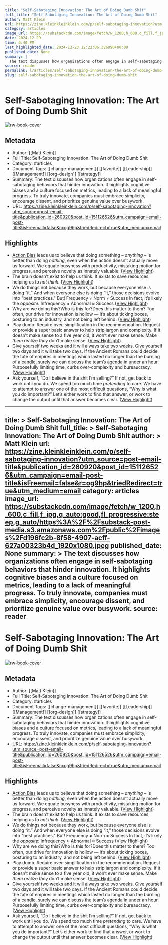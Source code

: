 ```yaml
---
title: "Self-Sabotaging Innovation: The Art of Doing Dumb Shit"
full_title: "Self-Sabotaging Innovation: The Art of Doing Dumb Shit"
author: Matt Klein
url: https://zine.kleinkleinklein.com/p/self-sabotaging-innovation?utm_source=post-email-title&publication_id=260920&post_id=151126526&utm_campaign=email-post-title&isFreemail=false&r=og9hp&triedRedirect=true&utm_medium=email
category: articles
image_url: https://substackcdn.com/image/fetch/w_1200,h_600,c_fill,f_jpg,q_auto:good,fl_progressive:steep,g_auto/https%3A%2F%2Fsubstack-post-media.s3.amazonaws.com%2Fpublic%2Fimages%2Fd196fc2b-8f58-4907-acff-627a00323b4d_1920x1080.jpeg
date: 2024-12-29
time: 6:40 PM
last_highlighted_date: 2024-12-23 12:22:06.326990+00:00
published_date: None
summary: |
  The text discusses how organizations often engage in self-sabotaging behaviors that hinder innovation. It highlights cognitive biases and a culture focused on metrics, leading to a lack of meaningful progress. To truly innovate, companies must embrace simplicity, encourage dissent, and prioritize genuine value over busywork.
source: reader
permalink: l/articles/self-sabotaging-innovation-the-art-of-doing-dumb-shit
slug: self-sabotaging-innovation-the-art-of-doing-dumb-shit
---
```

# Self-Sabotaging Innovation: The Art of Doing Dumb Shit

![rw-book-cover](https://substackcdn.com/image/fetch/w_1200,h_600,c_fill,f_jpg,q_auto:good,fl_progressive:steep,g_auto/https%3A%2F%2Fsubstack-post-media.s3.amazonaws.com%2Fpublic%2Fimages%2Fd196fc2b-8f58-4907-acff-627a00323b4d_1920x1080.jpeg)

## Metadata
- Author: [[Matt Klein]]
- Full Title: Self-Sabotaging Innovation: The Art of Doing Dumb Shit
- Category: #articles
- Document Tags: [[change-management]] [[favorite]] [[Leadership]] [[Management]] [[org-design]] [[strategy]] 
- Summary: The text discusses how organizations often engage in self-sabotaging behaviors that hinder innovation. It highlights cognitive biases and a culture focused on metrics, leading to a lack of meaningful progress. To truly innovate, companies must embrace simplicity, encourage dissent, and prioritize genuine value over busywork.
- URL: https://zine.kleinkleinklein.com/p/self-sabotaging-innovation?utm_source=post-email-title&publication_id=260920&post_id=151126526&utm_campaign=email-post-title&isFreemail=false&r=og9hp&triedRedirect=true&utm_medium=email

## Highlights
- [Action Bias](https://thedecisionlab.com/biases/action-bias) leads us to believe that doing something – *anything* – is better than doing *nothing*, even when the action doesn’t actually move us forward. We equate busyness with productivity, mistaking motion for progress, and perceive novelty as innately valuable. ([View Highlight](https://read.readwise.io/read/01jfsq9t2yrjt9b5xn5hwmqncr))
- The brain doesn’t exist to help us think.
  It exists to save resources, helping us to *not think*. ([View Highlight](https://read.readwise.io/read/01jfsqa44jka17hsvv4pqg6xwf))
- We do things not because they work, but because everyone else is doing “it.”
  And when everyone else is doing “it,” those decisions evolve into "best practices."
  But!
  Frequency ≠ Norm ≠ Success
  In fact, it’s likely the *opposite*:
  Infrequency ≈ Abnormal ≈ Success ([View Highlight](https://read.readwise.io/read/01jfsqc0eqxx05ps7p4t8zxpbr))
- Why are we doing this?Who is this for?Does this matter to them?
  Too often, our drive for innovation is hollow — it’s about ticking boxes, posturing to an industry, and not being left behind. ([View Highlight](https://read.readwise.io/read/01jfsqdmqmq5p38ftssy22twtt))
- Play dumb. Require over-simplification in the recommendation. Request or provide a super basic answer to help strip jargon and complexity. If it doesn’t make sense to a five year old, it won’t ever make sense. Make *them* realize *they* don’t make sense. ([View Highlight](https://read.readwise.io/read/01jfsqegnx387echj9rffg4ez7))
- Give yourself two weeks and it will always take two weeks. Give yourself two days and it will take two days. If the Ancient Romans could decide the fate of empires in meetings which lasted no longer than the burning of a candle, surely we can discuss the team’s agenda in under an hour. Purposefully limiting time, curbs over-complexity and bureaucracy. ([View Highlight](https://read.readwise.io/read/01jfsqef49kg10rpnpf5t0szpv))
- Ask yourself, “Do I believe in the shit I’m selling?” If not, get back to work until you do. We spend too much time *pretending* to care. We have to attempt to answer one of the most difficult questions, “Why is what you do important?” Let’s either work to find that answer, or work to change the output until that answer becomes clear. ([View Highlight](https://read.readwise.io/read/01jfsqfa3e1a83q7yqyk1ap705))


---
title: >
  Self-Sabotaging Innovation: The Art of Doing Dumb Shit
full_title: >
  Self-Sabotaging Innovation: The Art of Doing Dumb Shit
author: >
  Matt Klein
url: https://zine.kleinkleinklein.com/p/self-sabotaging-innovation?utm_source=post-email-title&publication_id=260920&post_id=151126526&utm_campaign=email-post-title&isFreemail=false&r=og9hp&triedRedirect=true&utm_medium=email
category: articles
image_url: https://substackcdn.com/image/fetch/w_1200,h_600,c_fill,f_jpg,q_auto:good,fl_progressive:steep,g_auto/https%3A%2F%2Fsubstack-post-media.s3.amazonaws.com%2Fpublic%2Fimages%2Fd196fc2b-8f58-4907-acff-627a00323b4d_1920x1080.jpeg
published_date: None
summary: >
  The text discusses how organizations often engage in self-sabotaging behaviors that hinder innovation. It highlights cognitive biases and a culture focused on metrics, leading to a lack of meaningful progress. To truly innovate, companies must embrace simplicity, encourage dissent, and prioritize genuine value over busywork.
source: reader
---
# Self-Sabotaging Innovation: The Art of Doing Dumb Shit

![rw-book-cover](https://substackcdn.com/image/fetch/w_1200,h_600,c_fill,f_jpg,q_auto:good,fl_progressive:steep,g_auto/https%3A%2F%2Fsubstack-post-media.s3.amazonaws.com%2Fpublic%2Fimages%2Fd196fc2b-8f58-4907-acff-627a00323b4d_1920x1080.jpeg)

## Metadata
- Author: [[Matt Klein]]
- Full Title: Self-Sabotaging Innovation: The Art of Doing Dumb Shit
- Category: #articles
- Document Tags: [[change-management]] [[favorite]] [[Leadership]] [[Management]] [[org-design]] [[strategy]] 
- Summary: The text discusses how organizations often engage in self-sabotaging behaviors that hinder innovation. It highlights cognitive biases and a culture focused on metrics, leading to a lack of meaningful progress. To truly innovate, companies must embrace simplicity, encourage dissent, and prioritize genuine value over busywork.
- URL: https://zine.kleinkleinklein.com/p/self-sabotaging-innovation?utm_source=post-email-title&publication_id=260920&post_id=151126526&utm_campaign=email-post-title&isFreemail=false&r=og9hp&triedRedirect=true&utm_medium=email

## Highlights
- [Action Bias](https://thedecisionlab.com/biases/action-bias) leads us to believe that doing something – *anything* – is better than doing *nothing*, even when the action doesn’t actually move us forward. We equate busyness with productivity, mistaking motion for progress, and perceive novelty as innately valuable. ([View Highlight](https://read.readwise.io/read/01jfsq9t2yrjt9b5xn5hwmqncr))
- The brain doesn’t exist to help us think.
  It exists to save resources, helping us to *not think*. ([View Highlight](https://read.readwise.io/read/01jfsqa44jka17hsvv4pqg6xwf))
- We do things not because they work, but because everyone else is doing “it.”
  And when everyone else is doing “it,” those decisions evolve into "best practices."
  But!
  Frequency ≠ Norm ≠ Success
  In fact, it’s likely the *opposite*:
  Infrequency ≈ Abnormal ≈ Success ([View Highlight](https://read.readwise.io/read/01jfsqc0eqxx05ps7p4t8zxpbr))
- Why are we doing this?Who is this for?Does this matter to them?
  Too often, our drive for innovation is hollow — it’s about ticking boxes, posturing to an industry, and not being left behind. ([View Highlight](https://read.readwise.io/read/01jfsqdmqmq5p38ftssy22twtt))
- Play dumb. Require over-simplification in the recommendation. Request or provide a super basic answer to help strip jargon and complexity. If it doesn’t make sense to a five year old, it won’t ever make sense. Make *them* realize *they* don’t make sense. ([View Highlight](https://read.readwise.io/read/01jfsqegnx387echj9rffg4ez7))
- Give yourself two weeks and it will always take two weeks. Give yourself two days and it will take two days. If the Ancient Romans could decide the fate of empires in meetings which lasted no longer than the burning of a candle, surely we can discuss the team’s agenda in under an hour. Purposefully limiting time, curbs over-complexity and bureaucracy. ([View Highlight](https://read.readwise.io/read/01jfsqef49kg10rpnpf5t0szpv))
- Ask yourself, “Do I believe in the shit I’m selling?” If not, get back to work until you do. We spend too much time *pretending* to care. We have to attempt to answer one of the most difficult questions, “Why is what you do important?” Let’s either work to find that answer, or work to change the output until that answer becomes clear. ([View Highlight](https://read.readwise.io/read/01jfsqfa3e1a83q7yqyk1ap705))


